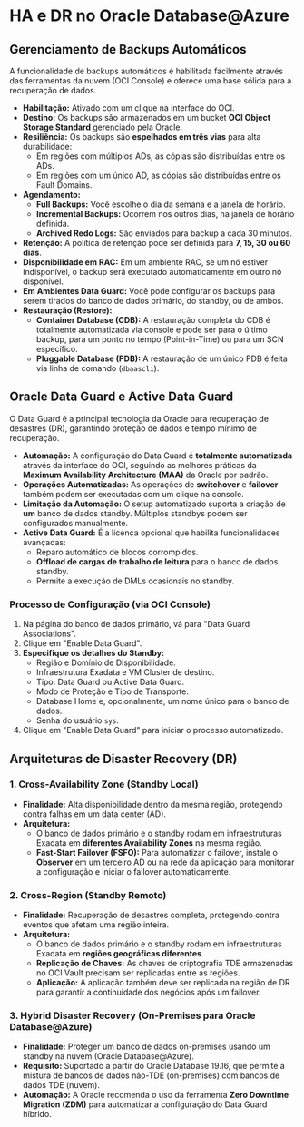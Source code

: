 # HA e DR no Oracle Database@Azure

## Gerenciamento de Backups Automáticos

A funcionalidade de backups automáticos é habilitada facilmente através das ferramentas da nuvem (OCI Console) e oferece uma base sólida para a recuperação de dados.

* **Habilitação:** Ativado com um clique na interface do OCI.
* **Destino:** Os backups são armazenados em um bucket **OCI Object Storage Standard** gerenciado pela Oracle.
* **Resiliência:** Os backups são **espelhados em três vias** para alta durabilidade:
    * Em regiões com múltiplos ADs, as cópias são distribuídas entre os ADs.
    * Em regiões com um único AD, as cópias são distribuídas entre os Fault Domains.
* **Agendamento:**
    * **Full Backups:** Você escolhe o dia da semana e a janela de horário.
    * **Incremental Backups:** Ocorrem nos outros dias, na janela de horário definida.
    * **Archived Redo Logs:** São enviados para backup a cada 30 minutos.
* **Retenção:** A política de retenção pode ser definida para **7, 15, 30 ou 60 dias**.
* **Disponibilidade em RAC:** Em um ambiente RAC, se um nó estiver indisponível, o backup será executado automaticamente em outro nó disponível.
* **Em Ambientes Data Guard:** Você pode configurar os backups para serem tirados do banco de dados primário, do standby, ou de ambos.
* **Restauração (Restore):**
    * **Container Database (CDB):** A restauração completa do CDB é totalmente automatizada via console e pode ser para o último backup, para um ponto no tempo (Point-in-Time) ou para um SCN específico.
    * **Pluggable Database (PDB):** A restauração de um único PDB é feita via linha de comando (`dbaascli`).

## Oracle Data Guard e Active Data Guard

O Data Guard é a principal tecnologia da Oracle para recuperação de desastres (DR), garantindo proteção de dados e tempo mínimo de recuperação.

* **Automação:** A configuração do Data Guard é **totalmente automatizada** através da interface do OCI, seguindo as melhores práticas da **Maximum Availability Architecture (MAA)** da Oracle por padrão.
* **Operações Automatizadas:** As operações de **switchover** e **failover** também podem ser executadas com um clique na console.
* **Limitação da Automação:** O setup automatizado suporta a criação de **um** banco de dados standby. Múltiplos standbys podem ser configurados manualmente.
* **Active Data Guard:** É a licença opcional que habilita funcionalidades avançadas:
    * Reparo automático de blocos corrompidos.
    * **Offload de cargas de trabalho de leitura** para o banco de dados standby.
    * Permite a execução de DMLs ocasionais no standby.

### Processo de Configuração (via OCI Console)
1.  Na página do banco de dados primário, vá para "Data Guard Associations".
2.  Clique em "Enable Data Guard".
3.  **Especifique os detalhes do Standby:**
    * Região e Domínio de Disponibilidade.
    * Infraestrutura Exadata e VM Cluster de destino.
    * Tipo: Data Guard ou Active Data Guard.
    * Modo de Proteção e Tipo de Transporte.
    * Database Home e, opcionalmente, um nome único para o banco de dados.
    * Senha do usuário `sys`.
4.  Clique em "Enable Data Guard" para iniciar o processo automatizado.

## Arquiteturas de Disaster Recovery (DR)

### 1. Cross-Availability Zone (Standby Local)
* **Finalidade:** Alta disponibilidade dentro da mesma região, protegendo contra falhas em um data center (AD).
* **Arquitetura:**
    * O banco de dados primário e o standby rodam em infraestruturas Exadata em **diferentes Availability Zones** na mesma região.
    * **Fast-Start Failover (FSFO):** Para automatizar o failover, instale o **Observer** em um terceiro AD ou na rede da aplicação para monitorar a configuração e iniciar o failover automaticamente.

### 2. Cross-Region (Standby Remoto)
* **Finalidade:** Recuperação de desastres completa, protegendo contra eventos que afetam uma região inteira.
* **Arquitetura:**
    * O banco de dados primário e o standby rodam em infraestruturas Exadata em **regiões geográficas diferentes**.
    * **Replicação de Chaves:** As chaves de criptografia TDE armazenadas no OCI Vault precisam ser replicadas entre as regiões.
    * **Aplicação:** A aplicação também deve ser replicada na região de DR para garantir a continuidade dos negócios após um failover.

### 3. Hybrid Disaster Recovery (On-Premises para Oracle Database@Azure)
* **Finalidade:** Proteger um banco de dados on-premises usando um standby na nuvem (Oracle Database@Azure).
* **Requisito:** Suportado a partir do Oracle Database 19.16, que permite a mistura de bancos de dados não-TDE (on-premises) com bancos de dados TDE (nuvem).
* **Automação:** A Oracle recomenda o uso da ferramenta **Zero Downtime Migration (ZDM)** para automatizar a configuração do Data Guard híbrido.